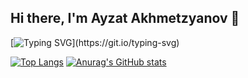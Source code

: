 ## Hi there, I'm Ayzat Akhmetzyanov 👋

[![Typing SVG](https://readme-typing-svg.herokuapp.com?color=%2336BCF7&lines=Welcome+to+my+channel+!!)](https://git.io/typing-svg)

[![Top Langs](https://github-readme-stats.vercel.app/api/top-langs/?username=AjzSAhmetzyanov&layout=compact)](https://github.com/anuraghazra/github-readme-stats)
[![Anurag's GitHub stats](https://github-readme-stats.vercel.app/api?username=AjzSAhmetzyanov)](https://github.com/anuraghazra/github-readme-stats)
